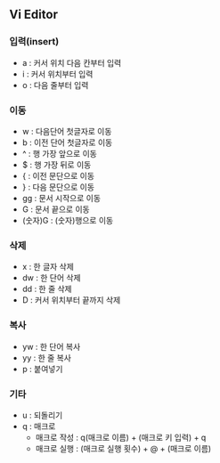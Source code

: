 ## Vi Editor

### 입력(insert)
- a : 커서 위치 다음 칸부터 입력
- i : 커서 위치부터 입력
- o : 다음 줄부터 입력

### 이동
- w : 다음단어 첫글자로 이동
- b : 이전 단어 첫글자로 이동
- ^ : 행 가장 앞으로 이동
- $ : 행 가장 뒤로 이동
- { : 이전 문단으로 이동
- } : 다음 문단으로 이동
- gg : 문서 시작으로 이동
- G : 문서 끝으로 이동
- (숫자)G : (숫자)행으로 이동

### 삭제
- x : 한 글자 삭제
- dw : 한 단어 삭제
- dd : 한 줄 삭제
- D : 커서 위치부터 끝까지 삭제

### 복사
- yw : 한 단어 복사
- yy : 한 줄 복사
- p : 붙여넣기

### 기타
- u : 되돌리기
- q : 매크로
	- 매크로 작성 : q(매크로 이름) + (매크로 키 입력) + q
	- 매크로 실행 : (매크로 실행 횟수) + @ + (매크로 이름)
